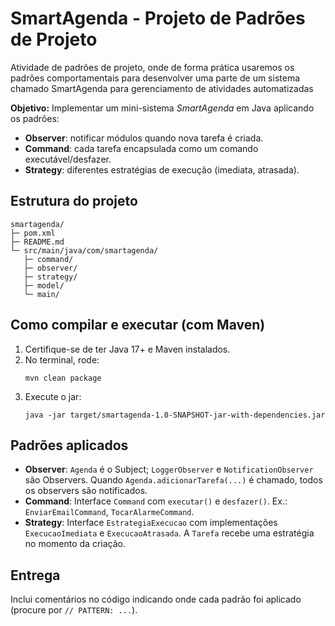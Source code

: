 # SmartAgenda - Projeto de Padrões de Projeto

Atividade de padrões de projeto, onde de forma prática usaremos os padrões comportamentais para desenvolver uma parte de um sistema chamado SmartAgenda para gerenciamento de atividades automatizadas

**Objetivo:** Implementar um mini-sistema *SmartAgenda* em Java aplicando os padrões:
- **Observer**: notificar módulos quando nova tarefa é criada.
- **Command**: cada tarefa encapsulada como um comando executável/desfazer.
- **Strategy**: diferentes estratégias de execução (imediata, atrasada).

## Estrutura do projeto
```
smartagenda/
├─ pom.xml
├─ README.md
└─ src/main/java/com/smartagenda/
   ├─ command/
   ├─ observer/
   ├─ strategy/
   ├─ model/
   └─ main/
```

## Como compilar e executar (com Maven)
1. Certifique-se de ter Java 17+ e Maven instalados.
2. No terminal, rode:
   ```
   mvn clean package
   ```
3. Execute o jar:
   ```
   java -jar target/smartagenda-1.0-SNAPSHOT-jar-with-dependencies.jar
   ```

## Padrões aplicados
- **Observer**: `Agenda` é o Subject; `LoggerObserver` e `NotificationObserver` são Observers. Quando `Agenda.adicionarTarefa(...)` é chamado, todos os observers são notificados.
- **Command**: Interface `Command` com `executar()` e `desfazer()`. Ex.: `EnviarEmailCommand`, `TocarAlarmeCommand`.
- **Strategy**: Interface `EstrategiaExecucao` com implementações `ExecucaoImediata` e `ExecucaoAtrasada`. A `Tarefa` recebe uma estratégia no momento da criação.

## Entrega
Inclui comentários no código indicando onde cada padrão foi aplicado (procure por `// PATTERN: ...`).

